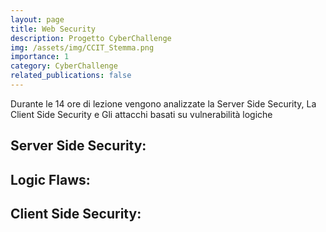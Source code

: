 ```yaml
---
layout: page
title: Web Security
description: Progetto CyberChallenge
img: /assets/img/CCIT_Stemma.png
importance: 1
category: CyberChallenge
related_publications: false
---
```

Durante le 14 ore di lezione vengono analizzate la Server Side Security, La Client Side Security e Gli attacchi basati su vulnerabilità logiche


## Server Side Security:

## Logic Flaws:

## Client Side Security: 
